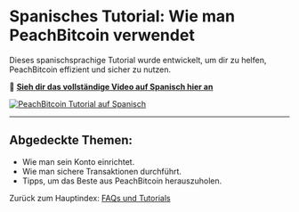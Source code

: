 # Spanisches Tutorial: Wie man PeachBitcoin verwendet

Dieses spanischsprachige Tutorial wurde entwickelt, um dir zu helfen, PeachBitcoin effizient und sicher zu nutzen.  

🔗 **[Sieh dir das vollständige Video auf Spanisch hier an](https://www.youtube.com/watch?v=sVwSzTVIe6s)**  

[![PeachBitcoin Tutorial auf Spanisch](https://img.youtube.com/vi/sVwSzTVIe6s/0.jpg)](https://www.youtube.com/watch?v=sVwSzTVIe6s)  

---

## **Abgedeckte Themen:**
- Wie man sein Konto einrichtet.  
- Wie man sichere Transaktionen durchführt.  
- Tipps, um das Beste aus PeachBitcoin herauszuholen.  

Zurück zum Hauptindex: [FAQs und Tutorials](/faq/tutorials)
